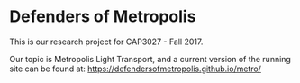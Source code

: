 # Defenders of Metropolis

This is our research project for CAP3027 - Fall 2017.

Our topic is Metropolis Light Transport, and a current version of the running site can be found at:
https://defendersofmetropolis.github.io/metro/

